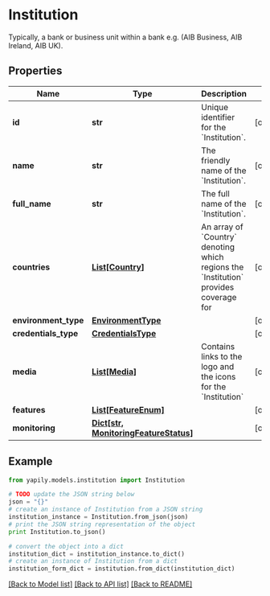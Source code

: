 # Institution

Typically, a bank or business unit within a bank e.g. (AIB Business, AIB Ireland, AIB UK).

## Properties
Name | Type | Description | Notes
------------ | ------------- | ------------- | -------------
**id** | **str** | Unique identifier for the &#x60;Institution&#x60;. | [optional] 
**name** | **str** | The friendly name of the &#x60;Institution&#x60;. | [optional] 
**full_name** | **str** | The full name of the &#x60;Institution&#x60;. | [optional] 
**countries** | [**List[Country]**](Country.md) | An array of &#x60;Country&#x60; denoting which regions the &#x60;Institution&#x60; provides coverage for | [optional] 
**environment_type** | [**EnvironmentType**](EnvironmentType.md) |  | [optional] 
**credentials_type** | [**CredentialsType**](CredentialsType.md) |  | [optional] 
**media** | [**List[Media]**](Media.md) | Contains links to the logo and the icons for the &#x60;Institution&#x60; | [optional] 
**features** | [**List[FeatureEnum]**](FeatureEnum.md) |  | [optional] 
**monitoring** | [**Dict[str, MonitoringFeatureStatus]**](MonitoringFeatureStatus.md) |  | [optional] 

## Example

```python
from yapily.models.institution import Institution

# TODO update the JSON string below
json = "{}"
# create an instance of Institution from a JSON string
institution_instance = Institution.from_json(json)
# print the JSON string representation of the object
print Institution.to_json()

# convert the object into a dict
institution_dict = institution_instance.to_dict()
# create an instance of Institution from a dict
institution_form_dict = institution.from_dict(institution_dict)
```
[[Back to Model list]](../README.md#documentation-for-models) [[Back to API list]](../README.md#documentation-for-api-endpoints) [[Back to README]](../README.md)


